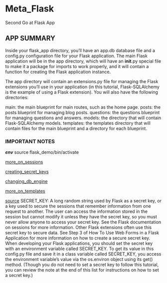 # Meta_Flask
Second Go at Flask App 


## APP SUMMARY
Inside your flask_app directory, you’ll have an app.db database file and a config.py configuration file for your Flask application. The main Flask application will be in the app directory, which will have an __init__.py special file to make it a package for imports to work properly, and it will contain a function for creating the Flask application instance.

The app directory will contain an extensions.py file for managing the Flask extensions you’ll use in your application (in this tutorial, Flask-SQLAlchemy is the example of using a Flask extension). You will also have the following directories:

main: the main blueprint for main routes, such as the home page.
posts: the posts blueprint for managing blog posts.
questions: the questions blueprint for managing questions and answers.
models: the directory that will contain Flask-SQLAlchemy models.
templates: the templates directory that will contain files for the main blueprint and a directory for each blueprint.

### IMPORTANT NOTES
***env*** source flask_demo/bin/activate

[more_on_sessions](https://flask.palletsprojects.com/en/2.2.x/api/#sessions)

[creating_secret_keys](https://www.digitalocean.com/community/tutorials/how-to-use-web-forms-in-a-flask-application#step-3-handling-form-requests)

[changing_db_engine](https://www.digitalocean.com/community/tutorials/how-to-use-flask-sqlalchemy-to-interact-with-databases-in-a-flask-application#step-2-setting-up-the-database-and-model)

[more_on_templates](https://www.digitalocean.com/community/tutorials/how-to-use-templates-in-a-flask-application)

[source](https://www.digitalocean.com/community/tutorials/how-to-structure-a-large-flask-application-with-flask-blueprints-and-flask-sqlalchemy)
SECRET_KEY: A long random string used by Flask as a secret key, or a key used to secure the sessions that remember information from one request to another. The user can access the information stored in the session but cannot modify it unless they have the secret key, so you must never allow anyone to access your secret key. See the Flask documentation on sessions for more information. Other Flask extensions often use this secret key to secure data. See Step 3 of How To Use Web Forms in a Flask Application for more information on how to create a secure secret key. When developing your Flask applications, you should set the secret key with an environment variable called SECRET_KEY. To get its value in this config.py file and save it in a class variable called SECRET_KEY, you access the environment variable’s value via the os.environ object using its get() method. (Though you do not need to set a secret key to follow this tutorial, you can review the note at the end of this list for instructions on how to set a secret key.)